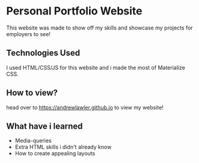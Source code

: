 # Personal Portfolio Website
This website was made to show off my skills and showcase my projects for employers to see!
## Technologies Used
I used HTML/CSS/JS for this website and i made the most of Materialize CSS.
## How to view?
head over to https://andrewlawler.github.io to view my website!
## What have i learned
- Media-queries
- Extra HTML skills i didn't already know
- How to create appealing layouts
